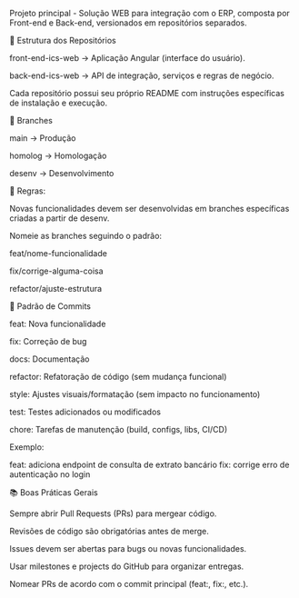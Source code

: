 Projeto principal - Solução WEB para integração com o ERP, composta por Front-end e Back-end, versionados em repositórios separados.

📌 Estrutura dos Repositórios

front-end-ics-web → Aplicação Angular (interface do usuário).

back-end-ics-web → API de integração, serviços e regras de negócio.

Cada repositório possui seu próprio README com instruções específicas de instalação e execução.


🚀 Branches

main → Produção

homolog → Homologação

desenv → Desenvolvimento


🔹 Regras:

Novas funcionalidades devem ser desenvolvidas em branches específicas criadas a partir de desenv.

Nomeie as branches seguindo o padrão:

feat/nome-funcionalidade

fix/corrige-alguma-coisa

refactor/ajuste-estrutura


📝 Padrão de Commits

feat: Nova funcionalidade

fix: Correção de bug

docs: Documentação

refactor: Refatoração de código (sem mudança funcional)

style: Ajustes visuais/formatação (sem impacto no funcionamento)

test: Testes adicionados ou modificados

chore: Tarefas de manutenção (build, configs, libs, CI/CD)

Exemplo:

feat: adiciona endpoint de consulta de extrato bancário
fix: corrige erro de autenticação no login


📚 Boas Práticas Gerais

Sempre abrir Pull Requests (PRs) para mergear código.

Revisões de código são obrigatórias antes de merge.

Issues devem ser abertas para bugs ou novas funcionalidades.

Usar milestones e projects do GitHub para organizar entregas.

Nomear PRs de acordo com o commit principal (feat:, fix:, etc.).
